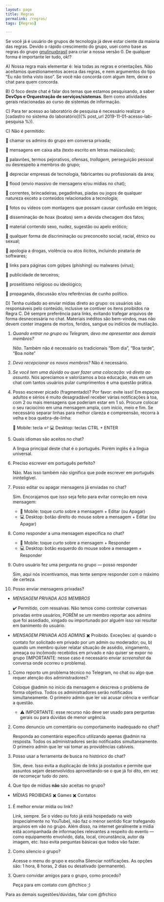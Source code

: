 ```yaml
---
layout: page
title: Regras
permalink: /regras/
tags: [Regras]

---
```


Se você já é usuário de grupos de tecnologia já deve estar ciente da maioria das regras. Devido o rápido crescimento do grupo, usei como base as regras do grupo [gnulinuxbrasil](https://gnulinuxbrasil.com.br/regras-do-grupo/) para criar a nossa versão 0. De qualquer forma é importante ler tudo, ok!?

A) Nossa regra mais elementar é: leia todas as regras e orientações. Não aceitamos questionamentos acerca das regras, e nem argumentos do tipo “Eu não tinha visto isso”. Se você não concorda com algum item, deixe o chat para quem concorda.

B) O foco deste chat é falar dos temas que estamos pesquisando, a saber **DevOps e Orquestração de serviços/sistemas**. Bem como atividades gerais relacionadas ao curso de sistemas de informação.

C) Para ter acesso ao laboratório de pesquisa é necessário realizar o [cadastro no sistema do laboratório]({% post_url 2019-11-01-acesso-lab-pesquisa %}).

C) Não é permitido:

🚫 chamar os admins do grupo em conversa privada;

🚫 mensagens em caixa alta (texto escrito em letras maiúsculas);

🚫 palavrões, termos pejorativos, ofensas, *trollagem,* perseguição pessoal ou desrespeito a membros do grupo;

🚫 depreciar empresas de tecnologia, fabricantes ou profissionais da área;

🚫 flood (envio massivo de mensagens e/ou mídias no chat);

🚫 correntes, brincadeiras, pegadinhas, piadas ou jogos de qualquer natureza exceto a conteúdos relacionados a tecnologia;

🚫 fotos ou vídeos com montagens que possam causar confusão em leigos;

🚫 disseminação de hoax (boatos) sem a devida checagem dos fatos;

🚫 material contendo sexo, nudez, sugestão ou apelo erótico;

🚫 qualquer forma de discriminação ou preconceito social, racial, étnico ou sexual;

🚫 apologia a drogas, violência ou atos ilícitos, incluindo pirataria de softwares;

🚫 links para páginas com golpes (phishing) ou malwares (vírus);

🚫 publicidade de terceiros;

🚫 proselitismo religioso ou ideológico;

🚫 propaganda, discussão e/ou referências de cunho político.


D) Tenha cuidado ao enviar mídias direto ao grupo: os usuários são responsáveis pelo conteúdo, inclusive se contiver os itens proibidos na Regra C. Dê sempre preferência para links, evitando trafegar arquivos de forma desnecessária no chat. Materiais inéditos são bem-vindos, mas não devem conter imagens de mortos, feridos, sangue ou indícios de mutilação.

1. *Quando entrar no grupo ou Telegram, devo me apresentar aos demais membros?* 
   
   *Não*. Também não é necessário os tradicionais “Bom dia”, “Boa tarde”, “Boa noite”

2. *Devo recepcionar os novos membros?*
   Não é necessário.

3. *Se você tem uma dúvida ou quer fazer uma colocação: vá direto ao assunto.*
   Nós apreciamos e valorizamos a boa educação, mas em um chat com tantos usuários pular cumprimentos é uma questão prática.

4. Posso escrever picado (fragmentado)?
   Por favor: evite isso! Em espaços adultos e sérios é muito desagradável receber várias notificações à toa, com 2 ou mais mensagens que poderiam estar em 1 só. Procure colocar o seu raciocínio em uma mensagem ampla, com início, meio e fim. Se necessário separar linhas para melhor clareza e compreensão, recorra à velha e boa quebra-de-linha:

	📱 Mobile: tecla ↩️
	💻 Desktop: teclas CTRL + ENTER

1. Quais idiomas são aceitos no chat?
   
   A língua principal deste chat é o português. Porém inglês é a língua universal.

1. Preciso escrever em português perfeito?
   
   Não. Mas isso também não significa que pode escrever em português ininteligível.

1. Posso editar ou apagar mensagens já enviadas no chat?
   
   Sim. Encorajamos que isso seja feito para evitar correção em nova mensagem:

	- 📱 Mobile: toque curto sobre a mensagem + Editar (ou Apagar)
	- 💻 Desktop: botão direito do mouse sobre a mensagem + Editar (ou Apagar)

1. Como responder a uma mensagem específica no chat?

	- 📱 Mobile: toque curto sobre a mensagem + Responder
 	- 💻 Desktop: botão esquerdo do mouse sobre a mensagem + Responder

09. Outro usuário fez uma pergunta no grupo — posso responder
    
	Sim, aqui nós incentivamos, mas tente sempre responder com o máximo de certeza.

10. Posso enviar mensagens privadas?

- *MENSAGEM PRIVADA AOS MEMBROS*
  
  ✔️ Permitido, com ressalvas. Não temos como controlar conversas privadas entre usuários, PORÉM se um membro reportar aos admins que foi assediado, xingado ou importunado por alguém isso vai resultar em banimento do usuário.

- *MENSAGEM PRIVADA AOS ADMINS*
  ✖️ Proibido. Exceções: a) quando o contato for solicitado em privado por um admin ou moderador; ou, b) quando um membro quiser relatar situação de assédio, xingamento, ameaça ou incômodo recebidos em privado e não quiser se expor no grupo (IMPORTANTE: nesse caso é necessário enviar *screenshot* da conversa onde ocorreu o problema).

1. Como reporto um problema técnico no Telegram, no chat ou algo que requer atenção dos administradores?
   
   Coloque @admin no início da mensagem e descreva o problema de forma objetiva. Todos os administradores serão notificados simultaneamente. O primeiro admin que ler vai acusar ciência e verificar a questão.

   - ⚠️ IMPORTANTE: esse recurso não deve ser usado para perguntas gerais ou para dúvidas de menor urgência.

1. Como denuncio um comentário ou comportamento inadequado no chat?
   
   Responda ao comentário específico utilizando apenas @admin na resposta. Todos os administradores serão notificados simultaneamente. O primeiro admin que ler vai tomar as providências cabíveis.

1. Posso usar a ferramenta de busca no histórico do chat?
   
   Sim, deve. Isso evita a duplicação de links já postados e permite que assuntos sejam desenvolvidos aproveitando-se o que já foi dito, em vez de recomeçar tudo do zero.

2. Que tipo de mídias **não** são aceitas no grupo?

- MÍDIAS PROIBIDAS
  ✖️ Games
  ✖️ Contatos

1. É melhor enviar mídia ou link?
   
   Link, sempre. Se o vídeo ou foto já está hospedado na web (especialmente no YouTube), não faz o menor sentido ficar trafegando arquivos em vão no grupo. Além disso, na internet geralmente a mídia está acompanhada de informações relevantes a respeito do evento — como equipamento envolvido, data, local, circunstância, autor da imagem, etc. Isso evita perguntas básicas que todos vão fazer.

1. Como silencio o grupo?
   
   Acesse o menu do grupo e escolha Silenciar notificações. As opções são: 1 hora, 8 horas, 2 dias ou desativado (permanente).

2. Quero convidar amigos para o grupo, como procedo?
   
   Peça para em contato com @frchico ;)

Para as demais sugestões/dúvidas, falar com @frchico
